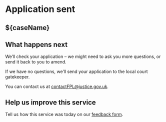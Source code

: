 # Application sent

## ${caseName}

<break>

## What happens next

We’ll check your application – we might need to ask you more questions, or send it back to you to amend.

If we have no questions, we’ll send your application to the local court gatekeeper.

You can contact us at contactFPL@justice.gov.uk.

## Help us improve this service

Tell us how this service was today on our <a href="${surveyLink}" target="_blank">feedback form</a>.
